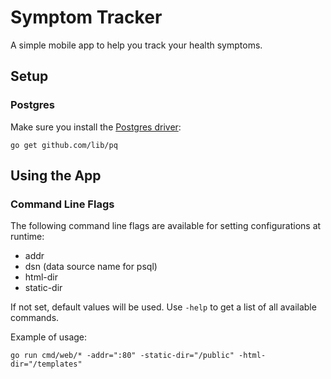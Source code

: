 # Symptom Tracker

A simple mobile app to help you track your health symptoms.

## Setup
### Postgres
Make sure you install the [Postgres driver](https://github.com/lib/pq):
```
go get github.com/lib/pq
```

## Using the App
### Command Line Flags
The following command line flags are available for setting configurations at runtime:
- addr
- dsn (data source name for psql)
- html-dir
- static-dir

If not set, default values will be used. Use `-help` to get a list of all available commands.

Example of usage:
```
go run cmd/web/* -addr=":80" -static-dir="/public" -html-dir="/templates"
```